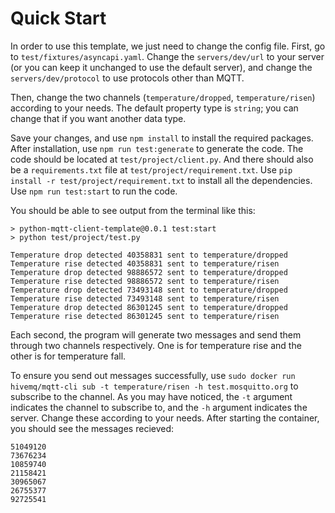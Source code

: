 # Quick Start
In order to use this template, we just need to change the config file. First, go to `test/fixtures/asyncapi.yaml`. Change the `servers/dev/url` to your server (or you can keep it unchanged to use the default server), and change the `servers/dev/protocol` to use protocols other than MQTT.

Then, change the two channels (`temperature/dropped`, `temperature/risen`) according to your needs. The default property type is `string`; you can change that if you want another data type.

Save your changes, and use `npm install` to install the required packages. After installation, use `npm run test:generate` to generate the code. The code should be located at `test/project/client.py`. And there should also be a `requirements.txt` file at `test/project/requirement.txt`. Use `pip install -r test/project/requirement.txt` to install all the dependencies. Use `npm run test:start` to run the code.

You should be able to see output from the terminal like this:

```
> python-mqtt-client-template@0.0.1 test:start
> python test/project/test.py

Temperature drop detected 40358831 sent to temperature/dropped
Temperature rise detected 40358831 sent to temperature/risen
Temperature drop detected 98886572 sent to temperature/dropped
Temperature rise detected 98886572 sent to temperature/risen
Temperature drop detected 73493148 sent to temperature/dropped
Temperature rise detected 73493148 sent to temperature/risen
Temperature drop detected 86301245 sent to temperature/dropped
Temperature rise detected 86301245 sent to temperature/risen
```
Each second, the program will generate two messages and send them through two channels respectively. One is for temperature rise and the other is for temperature fall.

To ensure you send out messages successfully, use `sudo docker run hivemq/mqtt-cli sub -t temperature/risen -h test.mosquitto.org` to subscribe to the channel. As you may have noticed, the `-t` argument indicates the channel to subscribe to, and the `-h` argument indicates the server. Change these according to your needs. After starting the container, you should see the messages recieved:
```
51049120
73676234
10859740
21158421
30965067
26755377
92725541
```
